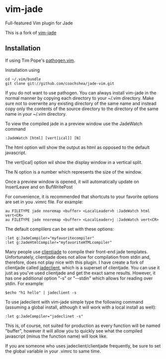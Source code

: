 # vim-jade #

Full-featured Vim plugin for Jade

This is a fork of [vim-jade](https://github.com/digitaltoad/vim-jade.git)

Installation
------------

If using Tim Pope's [pathogen.vim](https://github.com/tpope/vim-pathogen).

Installation using

    cd ~/.vim/bundle
    git clone git://github.com/coachshea/jade-vim.git

If you do not want to use pathogen.  You can always install vim-jade in the 
normal manner by copying each directory to your ~/.vim directory.  Make sure 
not to overwrite any existing directory of the same name and instead copy only 
the contents of the source directory to the directory of the same name in your 
~/.vim directory.

To view the compiled jade in a preview window use the JadeWatch command

    :JadeWatch [html] [vert[ical]] [N]

The html option will show the output as html as opposed to the default javascript.

The vert[ical] option wil show the display window in a vertical split.

The N option is a number which represents the size of the window.

Once a preview window is opened, it will automatically update on InsertLeave and on BufWritePost

For convenience, it is recommended that shortcuts to your favorite options are set in you .vimrc file.
For example:

    au FILETYPE jade nnoremap <buffer> <LocalLeader>h :JadeWatch html vert<CR>
    au FILETYPE jade nnoremap <buffer> <LocalLeader>j :JadeWatch vert<CR>

The default complilers can be set with these options:

    :let g:JadeCompiler="myfavoritecompiler"
    :let g:JadeHtmlCompiler="myfavoriteHTMLcompiler"
    
Many people use [clientjade](https://github.com/jgallen23/clientjade.git) to compile their front-end jade templates. Unfortunately, clientjade does not allow for compilation from stdin and, therefore, does not play nice with this plugin.  I have create a fork of clientjade called [jadeclient](https://github.com/coachshea/jadeclient.git), which is a superset of clientjade.  You can  use it just as you've used clientjade and get the exact same results.  However, it has one additional option "-s" or "--stdin" which allows for reading over stdin.  For example:

    $echo "h1 hello" | jadeclient -s

To use jadeclient with vim-jade simple type the following command (assuming a global install, although it will work with a local install as well):

    :let g:JadeCompiler="jadeclinet -s"

This is, of course, not suited for production as every function will be named "buffer", however it will allow you to quickly see what the compiled javascript (minus the function name) will look like.

If you are someone who uses jadeclient/clientjade frequently, be sure to set the global variable in your .vimrc to same time.

